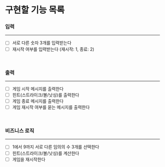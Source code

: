 # 구현할 기능 목록

### 입력
***
- [ ] 서로 다른 숫자 3개를 입력받는다
- [ ] 재시작 여부를 입력받는다 (재시작: 1, 종료: 2)

<br>

### 출력
***
- [ ] 게임 시작 메시지를 출력한다
- [ ] 힌트(스트라이크/볼/낫싱)를 출력한다
- [ ] 게임 종료 메시지를 출력한다
- [ ] 게임 재시작 여부를 묻는 메시지를 출력한다

<br>

### 비즈니스 로직
***
- [ ] 1에서 9까지 서로 다른 임의의 수 3개를 선택한다
- [ ] 힌트(스트라이크/볼/낫싱)를 계산한다
- [ ] 게임을 재시작한다
